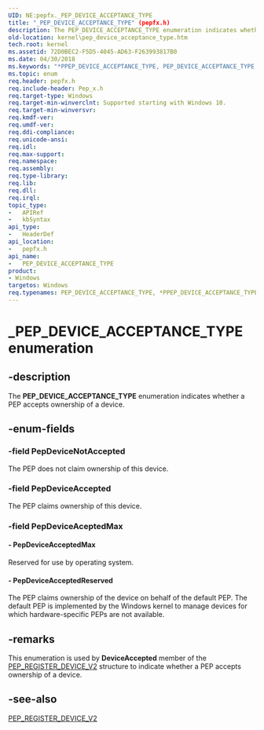 ```yaml
---
UID: NE:pepfx._PEP_DEVICE_ACCEPTANCE_TYPE
title: "_PEP_DEVICE_ACCEPTANCE_TYPE" (pepfx.h)
description: The PEP_DEVICE_ACCEPTANCE_TYPE enumeration indicates whether a PEP accepts ownership of a device.
old-location: kernel\pep_device_acceptance_type.htm
tech.root: kernel
ms.assetid: 72D0BEC2-F5D5-4045-AD63-F263993817B0
ms.date: 04/30/2018
ms.keywords: "*PPEP_DEVICE_ACCEPTANCE_TYPE, PEP_DEVICE_ACCEPTANCE_TYPE, PEP_DEVICE_ACCEPTANCE_TYPE enumeration [Kernel-Mode Driver Architecture], PepDeviceAccepted, PepDeviceAcceptedMax, PepDeviceAcceptedReserved, PepDeviceNotAccepted, _PEP_DEVICE_ACCEPTANCE_TYPE, kernel.pep_device_acceptance_type, pepfx/PEP_DEVICE_ACCEPTANCE_TYPE, pepfx/PepDeviceAccepted, pepfx/PepDeviceAcceptedMax, pepfx/PepDeviceAcceptedReserved, pepfx/PepDeviceNotAccepted"
ms.topic: enum
req.header: pepfx.h
req.include-header: Pep_x.h
req.target-type: Windows
req.target-min-winverclnt: Supported starting with Windows 10.
req.target-min-winversvr: 
req.kmdf-ver: 
req.umdf-ver: 
req.ddi-compliance: 
req.unicode-ansi: 
req.idl: 
req.max-support: 
req.namespace: 
req.assembly: 
req.type-library: 
req.lib: 
req.dll: 
req.irql: 
topic_type:
-	APIRef
-	kbSyntax
api_type:
-	HeaderDef
api_location:
-	pepfx.h
api_name:
-	PEP_DEVICE_ACCEPTANCE_TYPE
product:
- Windows
targetos: Windows
req.typenames: PEP_DEVICE_ACCEPTANCE_TYPE, *PPEP_DEVICE_ACCEPTANCE_TYPE
---
```


# _PEP_DEVICE_ACCEPTANCE_TYPE enumeration


## -description


The <b>PEP_DEVICE_ACCEPTANCE_TYPE</b> enumeration indicates whether a PEP accepts ownership of a device.


## -enum-fields




### -field PepDeviceNotAccepted

The PEP does not claim ownership of this device.


### -field PepDeviceAccepted

The PEP claims ownership of this device.


### -field PepDeviceAceptedMax




#### - PepDeviceAcceptedMax

Reserved for use by operating system.


#### - PepDeviceAcceptedReserved

The PEP claims ownership of the device on behalf of the default PEP. The default PEP is implemented by the Windows kernel to manage devices for which hardware-specific PEPs are not available.


## -remarks



This enumeration is used by <b>DeviceAccepted</b> member of the <a href="https://msdn.microsoft.com/library/windows/hardware/mt186851">PEP_REGISTER_DEVICE_V2</a> structure to indicate whether a PEP accepts ownership of a device.




## -see-also




<a href="https://msdn.microsoft.com/library/windows/hardware/mt186851">PEP_REGISTER_DEVICE_V2</a>
 

 

